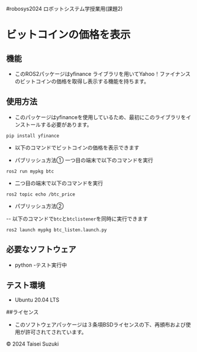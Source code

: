#robosys2024
ロボットシステム学授業用(課題2)
# ビットコインの価格を表示

## 機能

- このROS2パッケージはyfinance ライブラリを用いてYahoo！ファイナンスのビットコインの価格を取得し表示する機能を持ちます。

## 使用方法
- このパッケージはyfinanceを使用しているため、最初にこのライブラリをインストールする必要があります。

``pip install yfinance``

- 以下のコマンドでビットコインの価格を表示できます

- パブリッシュ方法①
 一つ目の端末で以下のコマンドを実行

``ros2 run mypkg btc``

- 二つ目の端末で以下のコマンドを実行

``ros2 topic echo /btc_price``

- パブリッシュ方法②

-- 以下のコマンドで`btc`と`btclistener`を同時に実行できます

``ros2 launch mypkg btc_listen.launch.py``

## 必要なソフトウェア
- python
 -テスト実行中

## テスト環境
- Ubuntu 20.04 LTS

##ライセンス
- このソフトウェアパッケージは３条項BSDライセンスの下、再頒布および使用が許可されてされています。

© 2024 Taisei Suzuki
